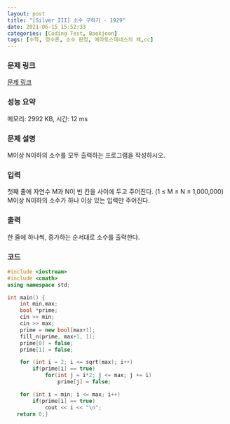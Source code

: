 ```yaml
---
layout: post
title: "[Silver III] 소수 구하기 - 1929"
date: 2021-06-15 15:52:33
categories: [Coding Test, Baekjoon]
tags: [수학, 정수론, 소수 판정, 에라토스테네스의 체,cc]
---
```


### 문제 링크

[문제 링크](https://www.acmicpc.net/problem/1929)

### 성능 요약

메모리: 2992 KB, 시간: 12 ms

### 문제 설명

<p>M이상 N이하의 소수를 모두 출력하는 프로그램을 작성하시오.</p>

### 입력

 <p>첫째 줄에 자연수 M과 N이 빈 칸을 사이에 두고 주어진다. (1 ≤ M ≤ N ≤ 1,000,000) M이상 N이하의 소수가 하나 이상 있는 입력만 주어진다.</p>

### 출력

 <p>한 줄에 하나씩, 증가하는 순서대로 소수를 출력한다.</p>

### 코드

```cc
#include <iostream>
#include <cmath>
using namespace std;

int main() {
    int min,max;
    bool *prime;
    cin >> min;
    cin >> max;
    prime = new bool[max+1];
    fill_n(prime, max+1, 1);
    prime[0] = false;
    prime[1] = false;

    for (int i = 2; i <= sqrt(max); i++)
        if(prime[i] == true)
            for(int j = i*2; j <= max; j += i)
                prime[j] = false;

    for (int i = min; i <= max; i++)
        if(prime[i] == true)
            cout << i << "\n";
   return 0;}
```
